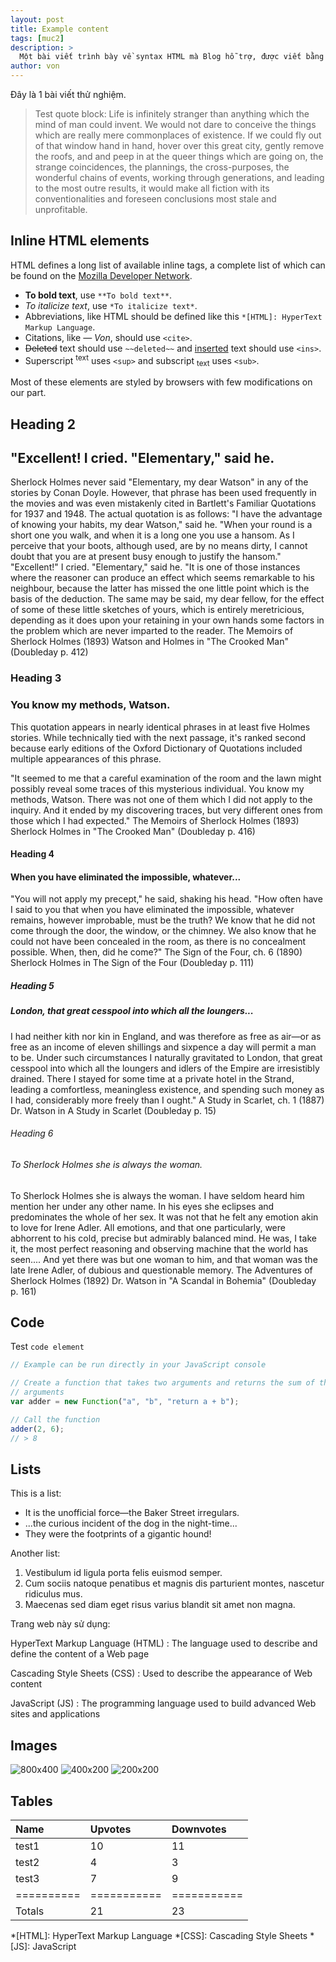 ```yaml
---
layout: post
title: Example content
tags: [muc2]
description: >
  Một bài viết trình bày về syntax HTML mà Blog hỗ trợ, được viết bằng ngôn ngữ Mark Down.
author: von
---
```


Đây là 1 bài viết thử nghiệm.
> Test quote block:
Life is infinitely stranger than anything which the mind of man could invent. We would not dare to conceive the things which are really mere commonplaces of existence. If we could fly out of that window hand in hand, hover over this great city, gently remove the roofs, and and peep in at the queer things which are going on, the strange coincidences, the plannings, the cross-purposes, the wonderful chains of events, working through generations, and leading to the most outre results, it would make all fiction with its conventionalities and foreseen conclusions most stale and unprofitable.


## Inline HTML elements

HTML defines a long list of available inline tags, a complete list of which can be found on the [Mozilla Developer Network](https://developer.mozilla.org/en-US/docs/Web/HTML/Element).

- **To bold text**, use `**To bold text**`.
- *To italicize text*, use `*To italicize text*`.
- Abbreviations, like HTML should be defined like this `*[HTML]: HyperText Markup Language`.
- Citations, like <cite>&mdash; Von</cite>, should use `<cite>`.
- ~~Deleted~~ text should use `~~deleted~~` and <ins>inserted</ins> text should use `<ins>`.
- Superscript <sup>text</sup> uses `<sup>` and subscript <sub>text</sub> uses `<sub>`.

Most of these elements are styled by browsers with few modifications on our part.

## Heading 2
## "Excellent! I cried. "Elementary," said he.
Sherlock Holmes never said "Elementary, my dear Watson" in any of the stories by Conan Doyle. However, that phrase has been used frequently in the movies and was even mistakenly cited in Bartlett's Familiar Quotations for 1937 and 1948. The actual quotation is as follows:
     "I have the advantage of knowing your habits, my dear Watson," said he. "When your round is a short one you walk, and when it is a long one you use a hansom. As I perceive that your boots, although used, are by no means dirty, I cannot doubt that you are at present busy enough to justify the hansom."
     "Excellent!" I cried.
     "Elementary," said he. "It is one of those instances where the reasoner can produce an effect which seems remarkable to his neighbour, because the latter has missed the one little point which is the basis of the deduction. The same may be said, my dear fellow, for the effect of some of these little sketches of yours, which is entirely meretricious, depending as it does upon your retaining in your own hands some factors in the problem which are never imparted to the reader. 
     The Memoirs of Sherlock Holmes (1893)
     Watson and Holmes in "The Crooked Man" (Doubleday p. 412)
### Heading 3
### You know my methods, Watson.
This quotation appears in nearly identical phrases in at least five Holmes stories. While technically tied with the next passage, it's ranked second because early editions of the Oxford Dictionary of Quotations included multiple appearances of this phrase.

"It seemed to me that a careful examination of the room and the lawn might possibly reveal some traces of this mysterious individual. You know my methods, Watson. There was not one of them which I did not apply to the inquiry. And it ended by my discovering traces, but very different ones from those which I had expected."
     The Memoirs of Sherlock Holmes (1893)
     Sherlock Holmes in "The Crooked Man" (Doubleday p. 416)


#### Heading 4
#### When you have eliminated the impossible, whatever...
"You will not apply my precept," he said, shaking his head. "How often have I said to you that when you have eliminated the impossible, whatever remains, however improbable, must be the truth? We know that he did not come through the door, the window, or the chimney. We also know that he could not have been concealed in the room, as there is no concealment possible. When, then, did he come?"
     The Sign of the Four, ch. 6 (1890)
     Sherlock Holmes in The Sign of the Four (Doubleday p. 111)

##### Heading 5
##### London, that great cesspool into which all the loungers...
  I had neither kith nor kin in England, and was therefore as free as air—or as free as an income of eleven shillings and sixpence a day will permit a man to be. Under such circumstances I naturally gravitated to London, that great cesspool into which all the loungers and idlers of the Empire are irresistibly drained. There I stayed for some time at a private hotel in the Strand, leading a comfortless, meaningless existence, and spending such money as I had, considerably more freely than I ought."
     A Study in Scarlet, ch. 1 (1887)
     Dr. Watson in A Study in Scarlet (Doubleday p. 15)
###### Heading 6
###### To Sherlock Holmes she is always the woman.
To Sherlock Holmes she is always the woman. I have seldom heard him mention her under any other name. In his eyes she eclipses and predominates the whole of her sex. It was not that he felt any emotion akin to love for Irene Adler. All emotions, and that one particularly, were abhorrent to his cold, precise but admirably balanced mind. He was, I take it, the most perfect reasoning and observing machine that the world has seen.... And yet there was but one woman to him, and that woman was the late Irene Adler, of dubious and questionable memory.
     The Adventures of Sherlock Holmes (1892)
     Dr. Watson in "A Scandal in Bohemia" (Doubleday p. 161)


## Code

Test `code element` 

~~~js
// Example can be run directly in your JavaScript console

// Create a function that takes two arguments and returns the sum of those
// arguments
var adder = new Function("a", "b", "return a + b");

// Call the function
adder(2, 6);
// > 8
~~~

## Lists

This is a list:

* It is the unofficial force—the Baker Street irregulars.
* ...the curious incident of the dog in the night-time...
* They were the footprints of a gigantic hound! 

Another list:

1. Vestibulum id ligula porta felis euismod semper.
2. Cum sociis natoque penatibus et magnis dis parturient montes, nascetur ridiculus mus.
3. Maecenas sed diam eget risus varius blandit sit amet non magna.

Trang web này sử dụng:

HyperText Markup Language (HTML)
: The language used to describe and define the content of a Web page

Cascading Style Sheets (CSS)
: Used to describe the appearance of Web content

JavaScript (JS)
: The programming language used to build advanced Web sites and applications


## Images



![800x400](https://placehold.it/800x400 "Large example image")
![400x200](https://placehold.it/400x200 "Medium example image")
![200x200](https://placehold.it/200x200 "Small example image")

## Tables



| Name     | Upvotes   | Downvotes |
|:---------|:----------|:----------|
| test1    |        10 |        11 |
| test2    |         4 |         3 |
| test3    |         7 |         9 |
|==========|===========|===========|
|Totals    |        21 |        23 |


*[HTML]: HyperText Markup Language
*[CSS]: Cascading Style Sheets
*[JS]: JavaScript

